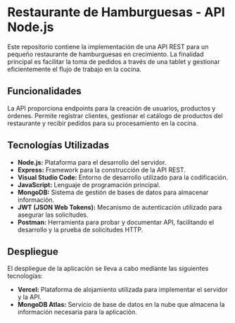 # Restaurante de Hamburguesas - API Node.js

Este repositorio contiene la implementación de una API REST para un pequeño restaurante de hamburguesas en crecimiento. La finalidad principal es facilitar la toma de pedidos a través de una tablet y gestionar eficientemente el flujo de trabajo en la cocina.

## Funcionalidades

La API proporciona endpoints para la creación de usuarios, productos y órdenes. Permite registrar clientes, gestionar el catálogo de productos del restaurante y recibir pedidos para su procesamiento en la cocina.

## Tecnologías Utilizadas

- **Node.js:** Plataforma para el desarrollo del servidor.
- **Express:** Framework para la construcción de la API REST.
- **Visual Studio Code:** Entorno de desarrollo utilizado para la codificación.
- **JavaScript:** Lenguaje de programación principal.
- **MongoDB:** Sistema de gestión de bases de datos para almacenar información.
- **JWT (JSON Web Tokens):** Mecanismo de autenticación utilizado para asegurar las solicitudes.
- **Postman:** Herramienta para probar y documentar API, facilitando el desarrollo y la prueba de solicitudes HTTP.

## Despliegue

El despliegue de la aplicación se lleva a cabo mediante las siguientes tecnologías:

- **Vercel:** Plataforma de alojamiento utilizada para implementar el servidor y la API.
- **MongoDB Atlas:** Servicio de base de datos en la nube que almacena la información necesaria para la aplicación.

